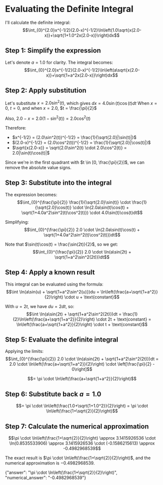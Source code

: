# Evaluating the Definite Integral

I'll calculate the definite integral:
$$\int_{0}^{2.0}x^{-1/2}(2.0-x)^{-1/2}\ln\left(1.0\sqrt{x(2.0-x)}+\sqrt{1+1.0^2x(2.0-x)}\right)dx$$

## Step 1: Simplify the expression
Let's denote $a = 1.0$ for clarity. The integral becomes:
$$\int_{0}^{2.0}x^{-1/2}(2.0-x)^{-1/2}\ln\left(a\sqrt{x(2.0-x)}+\sqrt{1+a^2x(2.0-x)}\right)dx$$

## Step 2: Apply substitution
Let's substitute $x = 2.0\sin^2(t)$, which gives $dx = 4.0\sin(t)\cos(t)dt$
When $x = 0$, $t = 0$, and when $x = 2.0$, $t = \frac{\pi}{2}$

Also, $2.0-x = 2.0(1-\sin^2(t)) = 2.0\cos^2(t)$

Therefore:
- $x^{-1/2} = (2.0\sin^2(t))^{-1/2} = \frac{1}{\sqrt{2.0}|\sin(t)|}$
- $(2.0-x)^{-1/2} = (2.0\cos^2(t))^{-1/2} = \frac{1}{\sqrt{2.0}|\cos(t)|}$
- $\sqrt{x(2.0-x)} = \sqrt{2.0\sin^2(t) \cdot 2.0\cos^2(t)} = 2.0|\sin(t)\cos(t)|$

Since we're in the first quadrant with $t \in [0, \frac{\pi}{2}]$, we can remove the absolute value signs.

## Step 3: Substitute into the integral
The expression becomes:
$$\int_{0}^{\frac{\pi}{2}} \frac{1}{\sqrt{2.0}\sin(t)} \cdot \frac{1}{\sqrt{2.0}\cos(t)} \cdot \ln(2.0a\sin(t)\cos(t) + \sqrt{1+4.0a^2\sin^2(t)\cos^2(t)}) \cdot 4.0\sin(t)\cos(t)dt$$

Simplifying:
$$\int_{0}^{\frac{\pi}{2}} 2.0 \cdot \ln(2.0a\sin(t)\cos(t) + \sqrt{1+4.0a^2\sin^2(t)\cos^2(t)})dt$$

Note that $\sin(t)\cos(t) = \frac{\sin(2t)}{2}$, so we get:
$$\int_{0}^{\frac{\pi}{2}} 2.0 \cdot \ln(a\sin(2t) + \sqrt{1+a^2\sin^2(2t)})dt$$

## Step 4: Apply a known result
This integral can be evaluated using the formula:
$$\int \ln(a\sin(u) + \sqrt{1+a^2\sin^2(u)})du = \ln\left(\frac{a+\sqrt{1+a^2}}{2}\right) \cdot u + \text{constant}$$

With $u = 2t$, we have $du = 2dt$, so:
$$\int \ln(a\sin(2t) + \sqrt{1+a^2\sin^2(2t)})dt = \frac{1}{2}\ln\left(\frac{a+\sqrt{1+a^2}}{2}\right) \cdot 2t + \text{constant} = \ln\left(\frac{a+\sqrt{1+a^2}}{2}\right) \cdot t + \text{constant}$$

## Step 5: Evaluate the definite integral
Applying the limits:
$$\int_{0}^{\frac{\pi}{2}} 2.0 \cdot \ln(a\sin(2t) + \sqrt{1+a^2\sin^2(2t)})dt = 2.0 \cdot \ln\left(\frac{a+\sqrt{1+a^2}}{2}\right) \cdot \left[\frac{\pi}{2} - 0\right]$$

$$= \pi \cdot \ln\left(\frac{a+\sqrt{1+a^2}}{2}\right)$$

## Step 6: Substitute back $a = 1.0$
$$= \pi \cdot \ln\left(\frac{1.0+\sqrt{1+1.0^2}}{2}\right) = \pi \cdot \ln\left(\frac{1+\sqrt{2}}{2}\right)$$

## Step 7: Calculate the numerical approximation
$$\pi \cdot \ln\left(\frac{1+\sqrt{2}}{2}\right) \approx 3.1415926536 \cdot \ln(0.8535533906) \approx 3.1415926536 \cdot (-0.1586215613) \approx -0.4982968539$$

The exact result is $\pi \cdot \ln\left(\frac{1+\sqrt{2}}{2}\right)$, and the numerical approximation is $-0.4982968539$.

{"answer": "\pi \cdot \ln\left(\frac{1+\sqrt{2}}{2}\right)", "numerical_answer": "-0.4982968539"}